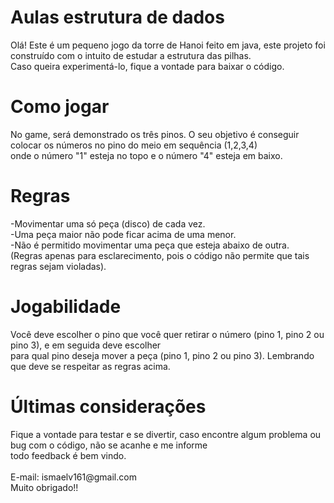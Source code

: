 # Aulas estrutura de dados
Olá! Este é um pequeno jogo da torre de Hanoi feito em java, este projeto foi construído com o intuito de estudar a estrutura das pilhas.<br />
Caso queira experimentá-lo, fique a vontade para baixar o código.<br />

<h1> Como jogar </h1>
No game, será demonstrado os três pinos. O seu objetivo é conseguir colocar os números no pino do meio em sequência (1,2,3,4) <br />
onde o número "1" esteja no topo e o número "4" esteja em baixo.<br />
<h1>Regras</h1>
-Movimentar uma só peça (disco) de cada vez. <br />
-Uma peça maior não pode ficar acima de uma menor. <br />
-Não é permitido movimentar uma peça que esteja abaixo de outra.<br />
(Regras apenas para esclarecimento, pois o código não permite que tais regras sejam violadas). <br />

<h1>Jogabilidade</h1>
Você deve escolher o pino que você quer retirar o número (pino 1, pino 2 ou pino 3), e em seguida deve escolher<br />
para qual pino deseja mover a peça (pino 1, pino 2 ou pino 3). Lembrando que deve se respeitar as regras acima.
<h1>Últimas considerações</h1>
Fique a vontade para testar e se divertir, caso encontre algum problema ou bug com o código, não se acanhe e me informe<br />
todo feedback é bem vindo. <br />
<br />
E-mail: ismaelv161@gmail.com <br />
Muito obrigado!!

